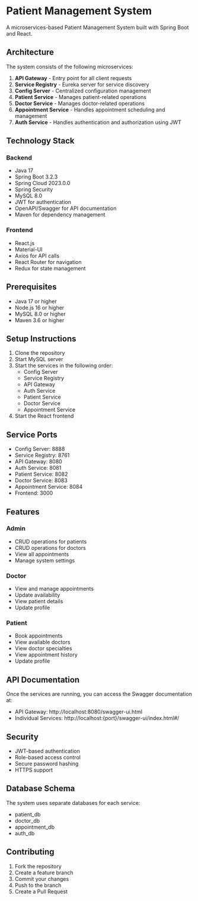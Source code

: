 # Patient Management System

A microservices-based Patient Management System built with Spring Boot and React.

## Architecture

The system consists of the following microservices:

1. **API Gateway** - Entry point for all client requests
2. **Service Registry** - Eureka server for service discovery
3. **Config Server** - Centralized configuration management
4. **Patient Service** - Manages patient-related operations
5. **Doctor Service** - Manages doctor-related operations
6. **Appointment Service** - Handles appointment scheduling and management
7. **Auth Service** - Handles authentication and authorization using JWT

## Technology Stack

### Backend
- Java 17
- Spring Boot 3.2.3
- Spring Cloud 2023.0.0
- Spring Security
- MySQL 8.0
- JWT for authentication
- OpenAPI/Swagger for API documentation
- Maven for dependency management

### Frontend
- React.js
- Material-UI
- Axios for API calls
- React Router for navigation
- Redux for state management

## Prerequisites

- Java 17 or higher
- Node.js 16 or higher
- MySQL 8.0 or higher
- Maven 3.6 or higher

## Setup Instructions

1. Clone the repository
2. Start MySQL server
3. Start the services in the following order:
   - Config Server
   - Service Registry
   - API Gateway
   - Auth Service
   - Patient Service
   - Doctor Service
   - Appointment Service
4. Start the React frontend

## Service Ports

- Config Server: 8888
- Service Registry: 8761
- API Gateway: 8080
- Auth Service: 8081
- Patient Service: 8082
- Doctor Service: 8083
- Appointment Service: 8084
- Frontend: 3000

## Features

### Admin
- CRUD operations for patients
- CRUD operations for doctors
- View all appointments
- Manage system settings

### Doctor
- View and manage appointments
- Update availability
- View patient details
- Update profile

### Patient
- Book appointments
- View available doctors
- View doctor specialties
- View appointment history
- Update profile

## API Documentation

Once the services are running, you can access the Swagger documentation at:
- API Gateway: http://localhost:8080/swagger-ui.html
- Individual Services: http://localhost:{port}/swagger-ui/index.html#/

## Security

- JWT-based authentication
- Role-based access control
- Secure password hashing
- HTTPS support

## Database Schema

The system uses separate databases for each service:
- patient_db
- doctor_db
- appointment_db
- auth_db

## Contributing

1. Fork the repository
2. Create a feature branch
3. Commit your changes
4. Push to the branch
5. Create a Pull Request 